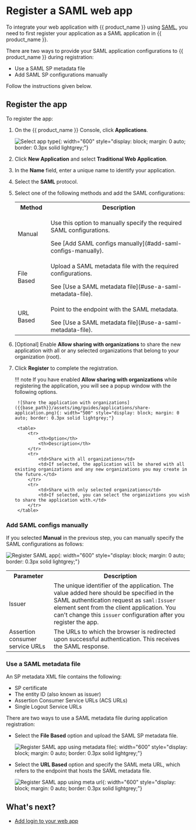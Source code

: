 # Register a SAML web app

To integrate your web application with {{ product_name }} using [SAML](https://docs.oasis-open.org/security/saml/v2.0/saml-core-2.0-os.pdf), you need to first register your application as a SAML application in {{ product_name }}.

There are two ways to provide your SAML application configurations to {{ product_name }} during registration:

- Use a SAML SP metadata file
- Add SAML SP configurations manually

Follow the instructions given below.

## Register the app

To register the app:

1. On the {{ product_name }} Console, click **Applications**.

    ![Select app type]({{base_path}}/assets/img/guides/applications/select-app-type.png){: width="600" style="display: block; margin: 0 auto; border: 0.3px solid lightgrey;"}

2. Click **New Application** and select **Traditional Web Application**.
3. In the **Name** field, enter a unique name to identify your application.
4. Select the **SAML** protocol.
5. Select one of the following methods and add the SAML configurations:

    <table>
        <tr>
            <th>Method</th>
            <th>Description</th>
        </tr>
        <tr>
            <td>Manual</td>
            <td><p>Use this option to manually specify the required SAML configurations.</p> See [Add SAML configs manually](#add-saml-configs-manually).</td>
        </tr>
        <tr>
            <td>File Based</td>
            <td><p>Upload a SAML metadata file with the required configurations.</p> See [Use a SAML metadata file](#use-a-saml-metadata-file).</td>
        </tr>
        <tr>
            <td>URL Based</td>
            <td><p>Point to the endpoint with the SAML metadata.</p> See [Use a SAML metadata file](#use-a-saml-metadata-file).</td>
        </tr>
    </table>

6. [Optional] Enable **Allow sharing with organizations** to share the new application with all or any selected organizations that belong to your organization (root).

7. Click **Register** to complete the registration.

    !!! note
        If you have enabled **Allow sharing with organizations** while registering the application, you will see a popup window with the following options.

        ![Share the application with organizations]({{base_path}}/assets/img/guides/applications/share-application.png){: width="500" style="display: block; margin: 0 auto; border: 0.3px solid lightgrey;"}

        <table>
            <tr>
                <th>Option</th>
                <th>Description</th>
            </tr>
            <tr>
                <td>Share with all organizations</td>
                <td>If selected, the application will be shared with all existing organizations and any new organizations you may create in the future.</td>
            </tr>
            <tr>
                <td>Share with only selected organizations</td>
                <td>If selected, you can select the organizations you wish to share the application with.</td>
            </tr>
        </table>

### Add SAML configs manually

If you selected **Manual** in the previous step, you can manually specify the SAML configurations as follows:

![Register SAML app]({{base_path}}/assets/img/guides/applications/create-new-saml-app.png){: width="600" style="display: block; margin: 0 auto; border: 0.3px solid lightgrey;"}

<table>
    <tr>
        <th>Parameter</th>
        <th>Description</th>
    </tr>
    <tr>
        <td>Issuer</td>
        <td>The unique identifier of the application. The value added here should be specified in the SAML authentication request as <code>saml:Issuer</code> element sent from the client application. You can't change this <code>issuer</code> configuration after you register the app.</td>
    </tr>
    <tr>
        <td>Assertion consumer service URLs</td>
        <td>The URLs to which the browser is redirected upon successful authentication. This receives the SAML response.</td>
    </tr>
</table>

### Use a SAML metadata file

An SP metadata XML file contains the following:

- SP certificate
- The entity ID (also known as issuer)
- Assertion Consumer Service URLs (ACS URLs)
- Single Logout Service URLs

There are two ways to use a SAML metadata file during application registration:

- Select the **File Based** option and upload the SAML SP metadata file.

    ![Register SAML app using metadata file]({{base_path}}/assets/img/guides/applications/saml-app/register-saml-app-using-metadata-file.png){: width="600" style="display: block; margin: 0 auto; border: 0.3px solid lightgrey;"}

- Select the **URL Based** option and specify the SAML meta URL, which refers to the endpoint that hosts the SAML metadata file.

    ![Register SAML app using meta url]({{base_path}}/assets/img/guides/applications/saml-app/register-saml-app-using-meta-url.png){: width="600" style="display: block; margin: 0 auto; border: 0.3px solid lightgrey;"}

## What's next?

- [Add login to your web app]({{base_path}}/guides/authentication/add-login-to-web-app/)